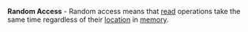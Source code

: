 **Random Access** - Random access means that [read](/docs/Glossary/Read) operations take the same time regardless of their [location](docs/Glossary/Memory%20Address.md) in [memory](docs/Glossary/Memory.md).
